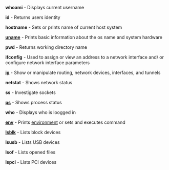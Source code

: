 
**whoami** - Displays current username  
  
**id** - Returns users identity  
  
**hostname** - Sets or prints name of current host system  
  
[**uname**](Cmdline%20Tools.md#uname) - Prints basic information about the os name and system hardware  
  
**pwd** - Returns working directory name  
  
**ifconfig** - Used to assign or view an address to a network interface and/ or configure network interface parameters  
  
[**ip**](Cmdline%20Tools.md#ip) - Show or manipulate routing, network devices, interfaces, and tunnels  
  
**netstat** - Shows network status  
  
**ss** - Investigate sockets  
  
[**ps**](Cmdline%20Tools.md#ps) - Shows process status  
  
**who** - Displays who is loogged in  
  
[**env**](Cmdline%20Tools.md#env) - Prints [environment](Env%20Vars.md) or sets and executes command  
  
[**lsblk**](Cmdline%20Tools.md#lsblk) - Lists block devices  
  
**lsusb** - Lists USB devices  
  
**lsof** - Lists opened files  
  
**lspci** - Lists PCI devices